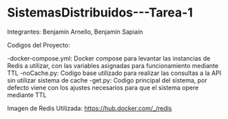 # SistemasDistribuidos---Tarea-1

Integrantes: Benjamín Arnello, Benjamín Sapiaín

Codigos del Proyecto:

  -docker-compose.yml: Docker compose para levantar las instancias de Redis a utilizar, con las variables asignadas para funcionamiento mediante TTL
  -noCache.py: Codigo base utilizado para realizar las consultas a la API sin utilizar sistema de cache
  -get.py: Codigo principal del sistema, por defecto viene con los ajustes necesarios para que el sistema opere mediante TTL
  
 Imagen de Redis Utilizada: https://hub.docker.com/_/redis
